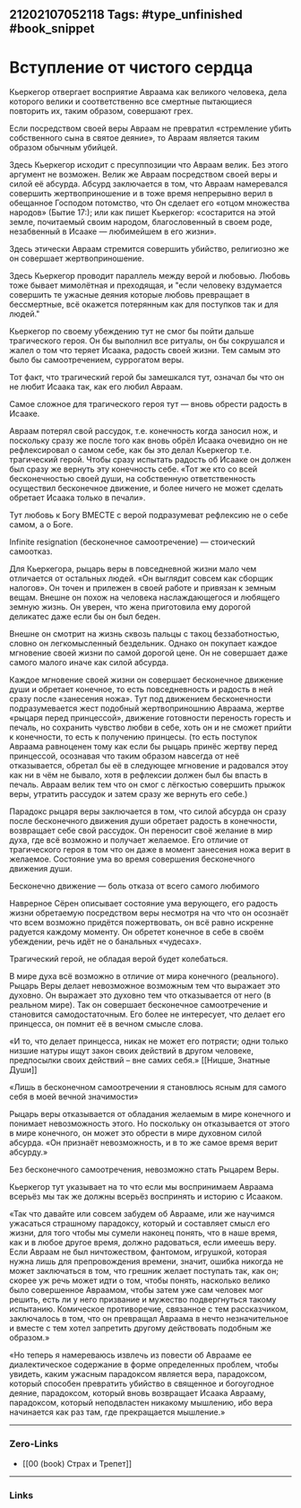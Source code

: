 21202107052118
Tags: #type_unfinished #book_snippet  
---
# Вступление от чистого сердца

Кьеркегор отвергает восприятие Авраама как великого человека, дела которого велики и соответственно все смертные пытающиеся повторить их, таким образом, совершают грех.

Если посредством своей веры Авраам не превратил «стремление убить собственного сына в святое деяние», то Авраам является таким образом обычным убийцей. 

Здесь Кьеркегор исходит с пресуппозиции что Авраам велик. Без этого аргумент не возможен. Велик же Авраам посредством своей веры и силой её абсурда. Абсурд заключается в том, что Авраам намеревался совершить жертвоприношение и в тоже время непрерывно верил в обещанное Господом потомство, что Он сделает его «отцом множества народов» (Бытие 17:); или как пишет Кьеркегор: «состарится на этой земле, почитаемый своим народом, благословенный в своем роде, незабвенный в Исааке — любимейшем в его жизни». 

Здесь этически Авраам стремится совершить убийство, религиозно же он совершает жертвоприношение.

Здесь Кьеркегор проводит параллель между верой и любовью. Любовь тоже бывает мимолётная и преходящая, и "если человеку вздумается совершить те ужасные деяния которые любовь превращает в бессмертные, всё окажется потерянным как для поступков так и для людей."

Кьеркегор по своему убеждению тут не смог бы пойти дальше трагического героя. Он бы выполнил все ритуалы, он бы сокрушался и жалел о том что теряет Исаака, радость своей жизни. Тем самым это было бы самоотречением, суррогатом веры. 

Тот факт, что трагический герой бы замешкался тут, означал бы что он не любит Исаака так, как его любил Авраам. 

Самое сложное для трагического героя тут — вновь обрести радость в Исааке. 

Авраам потерял свой рассудок, т.е. конечность когда заносил нож, и поскольку сразу же после того как вновь обрёл Исаака очевидно он не рефлексировал о самом себе, как бы это делал Кьеркегор т.е. трагический герой. Чтобы сразу испытать радость об Исааке он должен был сразу же вернуть эту конечность себе. «Тот же кто со всей бесконечностью своей души, на собственную ответственность осуществил бесконечное движение, и более ничего не может сделать обретает Исаака только в печали». 

Тут любовь к Богу ВМЕСТЕ с верой подразумеват рефлексию не о себе самом, а о Боге.

Infinite resignation (бесконечное самоотречение) — стоический самоотказ. 

Для Кьеркегора, рыцарь веры в повседневной жизни мало чем отличается от остальных людей. «Он выглядит совсем как сборщик налогов». Он точен и прилежен в своей работе и привязан к земным вещам. Внешне он похож на человека наслаждающегося и любящего земную жизнь. Он уверен, что 
жена приготовила ему дорогой деликатес даже если бы он был беден. 

Внешне он смотрит на жизнь сквозь пальцы с такоц беззаботностью, словно он легкомысленный бездельник. Однако он покупает каждое мгновение своей жизни по самой дорогой цене. Он не совершает даже самого малого иначе как силой абсурда. 

Каждое мгновение своей жизни он совершает бесконечное движение души и обретает конечное, то есть повседневность и радость в ней сразу после «занесения ножа». Тут под движением бесконечности подразумевается жест подобный жертвоприношнию Авраама, жертве «рыцаря перед принцессой», движение готовности переность горесть и печаль, но сохранить чувство любви в себе, хоть он и не сможет прийти к конечности, то есть к получению принцесы. (то есть поступок Авраама равноценен тому как если бы рыцарь принёс жертву перед принцессой, осознавая что таким образом навсегда от неё отказывается, обретал бы её в следующее мгновение и радовался этоу как ни в чём не бывало, хотя в рефлексии должен был бы впасть в печаль. Авраам велик тем что он смог с лёгкостью совершить прыжок веры, утратить рассудок и затем сразу же вернуть его себе.)

Парадокс рыцаря веры заключается в том, что силой абсурда он сразу после бесконечного движения души обретает радость в конечности, возвращает себе свой рассудок. Он переносит своё желание в мир духа, где всё возможно и получает желаемое. Его отличие от трагического героя в том что он даже в момент занесения ножа верит в желаемое. Состояние ума во время совершения бесконечного движения души.

Бесконечно движение — боль отказа от всего самого любимого

Наврерное Сёрен описывает состояние ума верующего, его радость жизни обретаемую посредством веры несмотря на что что он осознаёт что всем возможно придётся пожертвовать, он всё равно искренне радуется каждому моменту. Он обретет конечное в себе в своём убеждении, речь идёт не о банальных «чудесах». 

Трагический герой, не обладая верой будет колебаться.

В мире духа всё возможно в отличие от мира конечного (реального). Рыцарь Веры делает невозможное возможным тем что выражает это духовно. Он выражает это духовно тем что отказывается от него (в реальном мире). Так он совершает бесконечное самоотречение и становится самодостаточным. Его более не интересует, что делает его принцесса, он помнит её в вечном смысле слова.

«И то, что делает принцесса, никак не может его потрясти; одни только низшие натуры ищут закон своих действий в другом человеке, предпосылки своих действий – вне самих себя.» [[Ницше, Знатные Души]]

«Лишь в бесконечном самоотречении я становлюсь ясным для самого себя в моей вечной значимости»

Рыцарь веры отказывается от обладания желаемым в мире конечного и понимает невозможность этого. Но поскольку он отказывается от этого в мире конечного, он может это обрести в мире духовном силой абсурда. «Он признаёт невозможность, и в то же самое время верит абсурду.» 

Без бесконечного самоотречения, невозможно стать Рыцарем Веры. 

Кьеркегор тут указывает на то что если мы воспринимаем Авраама всерьёз мы так же должны всерьёз воспринять и историю с Исааком. 

«Так что давайте или совсем забудем об Аврааме, или же научимся ужасаться страшному парадоксу,  который и составляет смысл его жизни, для того чтобы мы сумели наконец понять, что в наше время, как и в любое другое время, должно радоваться, если имеешь веру. Если Авраам не был ничтожеством, фантомом, игрушкой, которая нужна лишь для препровождения времени, значит, ошибка никогда не может заключаться в том, что грешник желает поступать так, как он; скорее уж речь может идти о том, чтобы понять, насколько велико было совершенное Авраамом, чтобы затем уже сам человек мог решить, есть ли у него призвание и мужество подвергнуться такому испытанию. Комическое противоречие, связанное с тем
 рассказчиком, заключалось в том, что он превращал Авраама в нечто незначительное и вместе с тем хотел запретить другому действовать подобным же образом.»

«Но теперь я намереваюсь извлечь из повести об Аврааме ее диалектическое содержание в форме определенных проблем, чтобы увидеть, каким ужасным парадоксом является вера, парадоксом, который способен превратить убийство в священное и богоугодное деяние, парадоксом, который вновь возвращает Исаака Аврааму, парадоксом, который неподвластен никакому мышлению, ибо вера начинается как раз там, где прекращается мышление.»

---
### Zero-Links
- [[00 (book) Страх и Трепет]]
---
### Links